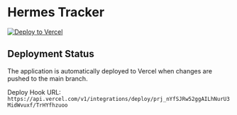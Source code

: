 # Hermes Tracker

[![Deploy to Vercel](https://github.com/kevin046/hermes-tracker/actions/workflows/deploy.yml/badge.svg)](https://github.com/kevin046/hermes-tracker/actions/workflows/deploy.yml)

## Deployment Status

The application is automatically deployed to Vercel when changes are pushed to the main branch.

Deploy Hook URL: `https://api.vercel.com/v1/integrations/deploy/prj_nYfSJRw52ggAILhNurU3MidWvuxf/TrHYfhzuoo` 